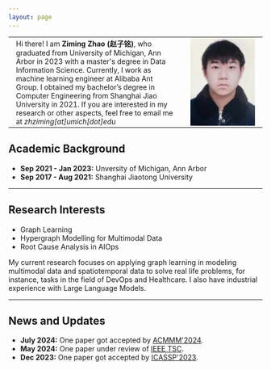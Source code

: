```yaml
---
layout: page
---
```


<table>
    <tr>
        <td>Hi there! I am <b>Ziming Zhao (赵子铭)</b>, who graduated from University of Michigan, Ann Arbor in 2023 with a master's degree in Data Information Science. Currently, I work as machine learning engineer at Alibaba Ant Group. I obtained my bachelor’s degree in Computer Engineering from Shanghai Jiao University in 2021. If you are interested in my research or other aspects, feel free to email me at <i>zhziming[at]umich[dot]edu</i> </td>
        <td ><img src="./images/photo.png" style="width:2500px;"/></td>
    </tr>
</table>

<style type="text/css">
  td {
    padding: 0 15px;
  }
</style>

## Academic Background
- **Sep 2021 - Jan 2023:** Unversity of Michigan, Ann Arbor
- **Sep 2017 - Aug 2021:** Shanghai Jiaotong University 

---

## Research Interests

- Graph Learning
- Hypergraph Modelling for Multimodal Data
- Root Cause Analysis in AIOps

My current research focuses on applying graph learning in modeling multimodal data and spatiotemporal data to solve real life problems, for instance, tasks in the field of DevOps and Healthcare. I also have industrial experience with Large Language Models. 

---

## News and Updates
- **July 2024:** One paper got accepted by [ACMMM'2024](https://2024.acmmm.org/).
- **May 2024:** One paper under review of [IEEE TSC](https://ieeexplore.ieee.org/xpl/RecentIssue.jsp?punumber=4629386).
- **Dec 2023:** One paper got accepted by [ICASSP'2023](https://2024.ieeeicassp.org/).

